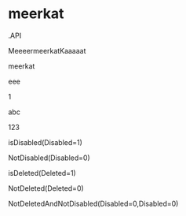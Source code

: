 # meerkat
.API

MeeeermeerkatKaaaaat

meerkat

eee

1

abc

123

isDisabled(Disabled=1)

NotDisabled(Disabled=0)

isDeleted(Deleted=1)

NotDeleted(Deleted=0)

NotDeletedAndNotDisabled(Disabled=0,Disabled=0)



